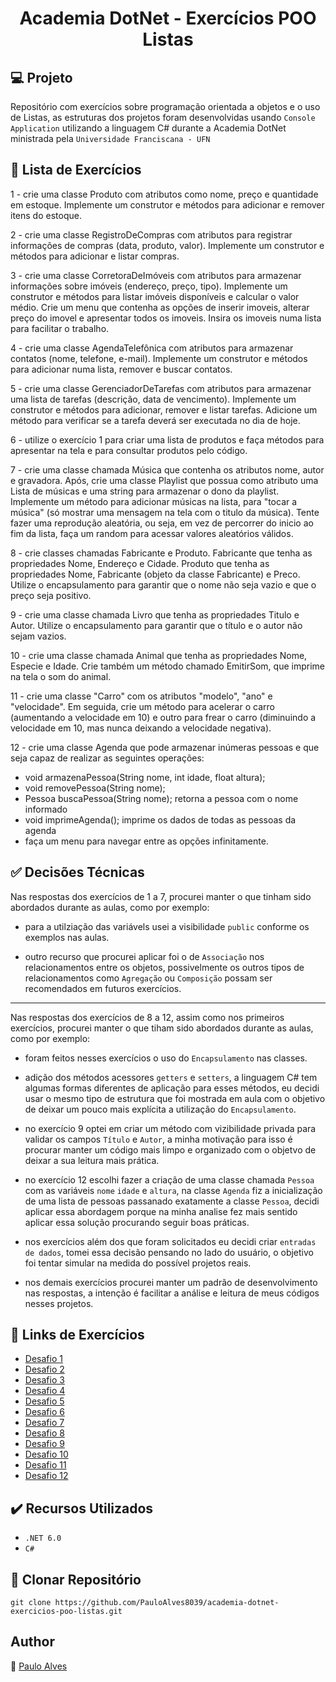 <h1 align="center">Academia DotNet - Exercícios POO Listas</h1>

## :computer: Projeto

Repositório com exercícios sobre programação orientada a objetos e o uso de Listas, as estruturas dos projetos foram desenvolvidas usando  `Console Application` utilizando a linguagem C# durante a Academia DotNet ministrada pela `Universidade Franciscana - UFN` 

## :page_facing_up: Lista de Exercícios

1 - crie uma classe Produto com atributos como nome, preço e quantidade em estoque. Implemente um construtor e métodos para adicionar e remover itens do estoque.

2 - crie uma classe RegistroDeCompras com atributos para registrar informações de compras (data, produto, valor). Implemente um construtor e métodos para adicionar e listar compras.
  
3 - crie uma classe CorretoraDeImóveis com atributos para armazenar informações sobre imóveis (endereço, preço, tipo). Implemente um construtor e métodos para listar imóveis disponíveis e calcular o valor médio. Crie um menu que contenha as opções de inserir imoveis, alterar preço do imovel e apresentar todos os imoveis. Insira os imoveis numa lista para facilitar o trabalho.
  
4 - crie uma classe AgendaTelefônica com atributos para armazenar contatos (nome, telefone, e-mail). Implemente um construtor e métodos para adicionar numa lista, remover e buscar contatos.
  
5 - crie uma classe GerenciadorDeTarefas com atributos para armazenar uma lista de tarefas (descrição, data de vencimento). Implemente um construtor e métodos para adicionar, remover e listar tarefas. Adicione um método para verificar se a tarefa deverá ser executada no dia de hoje.
  
6 - utilize o exercício 1 para criar uma lista de produtos e faça métodos para apresentar na tela e para consultar produtos pelo código.
  
7 - crie uma classe chamada Música que contenha os atributos nome, autor e gravadora. Após, crie uma classe Playlist que possua como atributo uma Lista de músicas e uma string para armazenar o dono da playlist. Implemente um método para adicionar músicas na lista, para "tocar a música" (só mostrar uma mensagem na tela com o titulo da música). Tente fazer uma reprodução aleatória, ou seja, em vez de percorrer do inicio ao fim da lista, faça um random para acessar valores aleatórios válidos.

8 - crie classes chamadas Fabricante e Produto. Fabricante que tenha as propriedades Nome, Endereço e Cidade.  Produto que tenha as propriedades Nome, Fabricante (objeto da classe Fabricante) e Preco. Utilize o encapsulamento para garantir que o nome não seja vazio e que o preço seja positivo.
  
9 - crie uma classe chamada Livro que tenha as propriedades Titulo e Autor. Utilize o encapsulamento  para garantir que o título e o autor não sejam vazios.
  
10 - crie uma classe chamada Animal que tenha as propriedades Nome, Especie e Idade. Crie também um método chamado EmitirSom, que imprime na tela o som do animal.
  
11 - crie uma classe "Carro" com os atributos "modelo", "ano" e "velocidade". Em seguida, crie um método para acelerar o carro (aumentando a velocidade em 10) e outro para frear o carro (diminuindo a velocidade em 10, mas nunca deixando a  velocidade negativa).

12 - crie uma classe Agenda que pode armazenar inúmeras pessoas e que seja capaz de realizar as seguintes operações:
  - void armazenaPessoa(String nome, int idade, float altura);
  - void removePessoa(String nome);
  - Pessoa buscaPessoa(String nome); retorna a pessoa com o nome informado
  - void imprimeAgenda(); imprime os dados de todas as pessoas da agenda
  - faça um menu para navegar entre as opções infinitamente.

## :white_check_mark: Decisões Técnicas

Nas respostas dos exercícios de 1 a 7, procurei manter o que tinham sido abordados durante as aulas, como por exemplo:

- para a utilziação das variávels usei a visibilidade `public` conforme os exemplos nas aulas. 

- outro recurso que procurei aplicar foi o de `Associação` nos relacionamentos entre os objetos, possivelmente os outros tipos de relacionamentos como `Agregação` ou `Composição` possam ser recomendados em futuros exercícios.

<hr>

Nas respostas dos exercícios de 8 a 12, assim como nos primeiros exercícios, procurei manter o que tiham sido abordados durante as aulas, como por exemplo:

- foram feitos nesses exercícios o uso do `Encapsulamento` nas classes.

- adição dos métodos acessores `getters` e `setters`, a linguagem C# tem algumas formas diferentes de aplicação para esses métodos, eu decidi usar o mesmo tipo de estrutura que foi mostrada em aula com o objetivo de deixar um pouco mais explícita a utilização do `Encapsulamento`.

- no exercício 9 optei em criar um método com vizibilidade privada para validar os campos `Título` e `Autor`, a minha motivação para isso é procurar manter um código mais limpo e organizado com o objetvo de deixar a sua leitura mais prática.   

- no exercício 12 escolhi fazer a criação de uma classe chamada `Pessoa` com as variáveis `nome` `idade` e `altura`, na classe `Agenda` fiz a inicialização de uma lista de pessoas passanado exatamente a classe `Pessoa`, decidi aplicar essa abordagem porque na minha analise fez mais sentido aplicar essa solução procurando seguir boas práticas.

- nos exercícios além dos que foram solicitados eu decidi criar `entradas de dados`, tomei essa decisão pensando no lado do usuário, o objetivo foi tentar simular na medida do possível projetos reais.

- nos demais exercícios procurei manter um padrão de desenvolvimento nas respostas, a intenção é facilitar a análise e leitura de meus códigos nesses projetos.

## :page_facing_up: Links de Exercícios

- [Desafio 1](https://github.com/PauloAlves8039/academia-dotnet-exercicios-poo-listas/tree/master/ExerciciosPOO/Academia.Dotnet.POO.Exercicio01)
- [Desafio 2](https://github.com/PauloAlves8039/academia-dotnet-exercicios-poo-listas/tree/master/ExerciciosPOO/Academia.Dotnet.POO.Exercicio02)
- [Desafio 3](https://github.com/PauloAlves8039/academia-dotnet-exercicios-poo-listas/tree/master/ExerciciosPOO/Academia.Dotnet.POO.Exercicio03)
- [Desafio 4](https://github.com/PauloAlves8039/academia-dotnet-exercicios-poo-listas/tree/master/ExerciciosPOO/Academia.Dotnet.POO.Exercicio04)
- [Desafio 5](https://github.com/PauloAlves8039/academia-dotnet-exercicios-poo-listas/tree/master/ExerciciosPOO/Academia.Dotnet.POO.Exercicio05)
- [Desafio 6](https://github.com/PauloAlves8039/academia-dotnet-exercicios-poo-listas/tree/master/ExerciciosPOO/Academia.Dotnet.POO.Exercicio06)
- [Desafio 7](https://github.com/PauloAlves8039/academia-dotnet-exercicios-poo-listas/tree/master/ExerciciosPOO/Academia.Dotnet.POO.Exercicio07)
- [Desafio 8](https://github.com/PauloAlves8039/academia-dotnet-exercicios-poo-listas/tree/master/ExerciciosPOO/Academia.Dotnet.POO.Exercicio08)
- [Desafio 9](https://github.com/PauloAlves8039/academia-dotnet-exercicios-poo-listas/tree/master/ExerciciosPOO/Academia.Dotnet.POO.Exercicio09)
- [Desafio 10](https://github.com/PauloAlves8039/academia-dotnet-exercicios-poo-listas/tree/master/ExerciciosPOO/Academia.Dotnet.POO.Exercicio10)
- [Desafio 11](https://github.com/PauloAlves8039/academia-dotnet-exercicios-poo-listas/tree/master/ExerciciosPOO/Academia.Dotnet.POO.Exercicio11)
- [Desafio 12](https://github.com/PauloAlves8039/academia-dotnet-exercicios-poo-listas/tree/master/ExerciciosPOO/Academia.Dotnet.POO.Exercicio12)

## ✔️ Recursos Utilizados

- ``.NET 6.0``
- ``C#``

## :floppy_disk: Clonar Repositório

```git clone https://github.com/PauloAlves8039/academia-dotnet-exercicios-poo-listas.git```

## Author
:boy: [Paulo Alves](https://github.com/PauloAlves8039)

